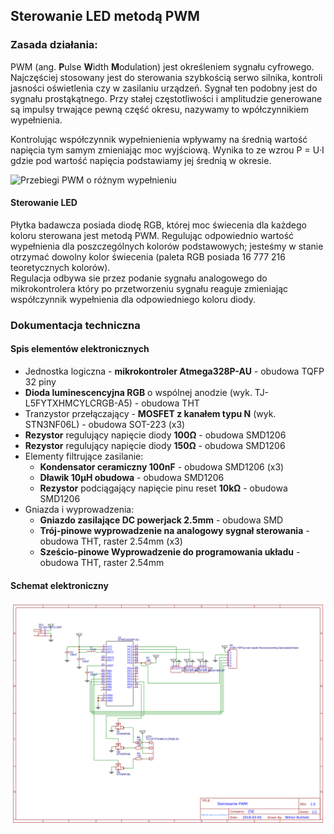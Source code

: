 ## Sterowanie LED metodą PWM
### Zasada działania:
PWM (ang. **P**ulse **W**idth **M**odulation) jest określeniem sygnału cyfrowego.
Najczęściej stosowany jest do sterowania szybkością serwo silnika, kontroli jasności oświetlenia czy w zasilaniu urządzeń. Sygnał ten podobny jest do sygnału
prostąkątnego. Przy stałej częstotliwości i amplitudzie generowane są impulsy
trwające pewną część okresu, nazywamy to wpółczynnikiem wypełnienia.  

Kontrolując współczynnik wypełnienienia wpływamy na średnią wartość napięcia
tym samym zmieniając moc wyjściową. Wynika to ze wzrou P = U·I gdzie pod
wartość napięcia podstawiamy jej średnią w okresie.

![](./pwm-duty.png "Przebiegi PWM o różnym wypełnieniu")

#### Sterowanie LED

Płytka badawcza posiada diodę RGB, której moc świecenia dla każdego koloru sterowana jest metodą PWM. Regulując odpowiednio wartość wypełnienia dla poszczególnych kolorów podstawowych; jesteśmy w stanie otrzymać dowolny kolor świecenia (paleta RGB posiada 16 777 216 teoretycznych kolorów).  
Regulacja odbywa sie przez podanie sygnału analogowego do mikrokontrolera który po przetworzeniu sygnału reaguje zmieniając współczynnik wypełnienia dla odpowiedniego koloru diody.

### Dokumentacja techniczna

#### Spis elementów elektronicznych

- Jednostka logiczna - **mikrokontroler Atmega328P-AU** - obudowa TQFP 32 piny
- **Dioda luminescencyjna RGB** o wspólnej anodzie (wyk. TJ-L5FYTXHMCYLCRGB-A5) - obudowa THT
- Tranzystor przełączający - **MOSFET z kanałem typu N** (wyk. STN3NF06L) - obudowa SOT-223 (x3)
- **Rezystor** regulujący napięcie diody **100Ω** - obudowa SMD1206
- **Rezystor** regulujący napięcie diody **150Ω** - obudowa SMD1206
- Elementy filtrujące zasilanie:
  - **Kondensator ceramiczny 100nF** - obudowa SMD1206 (x3)
  - **Dławik 10μH obudowa** - obudowa SMD1206
  - **Rezystor** podciągający napięcie pinu reset **10kΩ** - obudowa SMD1206
- Gniazda i wyprowadzenia:
  - **Gniazdo zasilające DC powerjack 2.5mm** - obudowa SMD
  - **Trój-pinowe wyprowadzenie na analogowy sygnał sterowania** - obudowa THT, raster 2.54mm (x3)
  - **Sześcio-pinowe Wyprowadzenie do programowania układu** - obudowa THT, raster 2.54mm

#### Schemat elektroniczny
![](./schematic.png "Schemat elektroniczny")